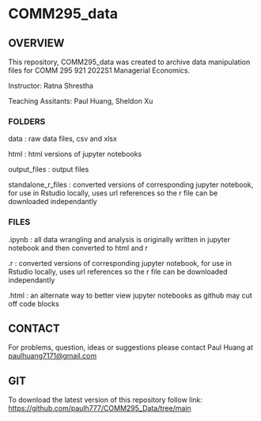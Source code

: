 # COMM295_data

## OVERVIEW
This repository, COMM295_data was created to archive data manipulation files for COMM 295 921 2022S1 Managerial Economics.

Instructor: Ratna Shrestha

Teaching Assitants: Paul Huang, Sheldon Xu

### FOLDERS
data : raw data files, csv and xlsx

html : html versions of jupyter notebooks

output_files : output files 

standalone_r_files : converted versions of corresponding jupyter notebook, for use in Rstudio locally, uses url references so the r file can be downloaded independantly

### FILES
.ipynb : all data wrangling and analysis is originally written in jupyter notebook and then converted to html and r

.r : converted versions of corresponding jupyter notebook, for use in Rstudio locally, uses url references so the r file can be downloaded independantly

.html : an alternate way to better view jupyter notebooks as github may cut off code blocks

## CONTACT
For problems, question, ideas or suggestions please contact Paul Huang at paulhuang7171@gmail.com

## GIT
To download the latest version of this repository follow link: https://github.com/paulh777/COMM295_Data/tree/main
